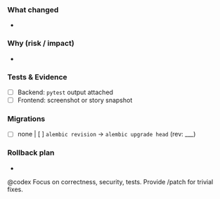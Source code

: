 ### What changed
-

### Why (risk / impact)
-

### Tests & Evidence
- [ ] Backend: `pytest` output attached
- [ ] Frontend: screenshot or story snapshot

### Migrations
- [ ] none  |  [ ] `alembic revision` → `alembic upgrade head` (rev: ___)

### Rollback plan
-

@codex Focus on correctness, security, tests. Provide /patch for trivial fixes.
